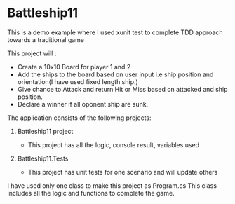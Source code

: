 # Battleship11
This is a demo example where I used xunit test to complete TDD approach towards a traditional game 

This project will :
* Create a 10x10 Board for player 1 and 2
* Add the ships to the board based on user input i.e ship position and orientation(I have used fixed length ship.)
* Give chance to Attack and return Hit or Miss based on attacked and ship position.
* Declare a winner if all oponent ship are sunk.

The application consists of the following projects:
1) Battleship11 project
    * This project has all the logic, console result, variables used

2) Battleship11.Tests
    * This project has unit tests for one scenario and will update others 

I have used only one class to make this project as Program.cs
This class includes all the logic and functions to complete the game.

